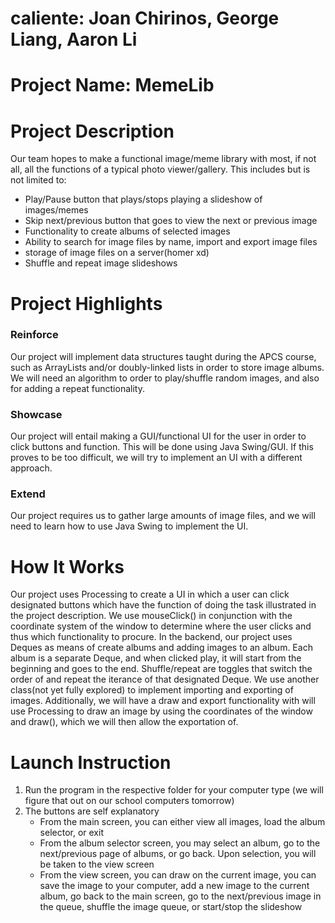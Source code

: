 # caliente: Joan Chirinos, George Liang, Aaron Li
# Project Name: MemeLib
# Project Description
Our team hopes to make a functional image/meme library with most, if not all, all the functions of a typical photo viewer/gallery. This includes but is not limited to:
* Play/Pause button that plays/stops playing a slideshow of images/memes
* Skip next/previous button that goes to view the next or previous image
* Functionality to create albums of selected images
* Ability to search for image files by name, import and export image files
* storage of image files on a server(homer xd)
* Shuffle and repeat image slideshows

# Project Highlights

### Reinforce
Our project will implement data structures taught during the APCS course, such as ArrayLists and/or doubly-linked lists in order to store image albums. We will need an algorithm to order to play/shuffle random images, and also for adding a repeat functionality.

### Showcase
Our project will entail making a GUI/functional UI for the user in order to click buttons and function. This will be done using Java Swing/GUI. If this proves to be too difficult, we will try to implement an UI with a different approach.

### Extend
Our project requires us to gather large amounts of image files, and we will need to learn how to use Java Swing to implement the UI.

# How It Works
Our project uses Processing to create a UI in which a user can click designated buttons which have the function of doing the task illustrated in the project description. We use mouseClick() in conjunction with the coordinate system of the window to determine where the user clicks and thus which functionality to procure. In the backend, our project uses Deques as means of create albums and adding images to an album. Each album is a separate Deque, and when clicked play, it will start from the beginning and goes to the end. Shuffle/repeat are toggles that switch the order of and repeat the iterance of that designated Deque. We use another class(not yet fully explored) to implement importing and exporting of images. Additionally, we will have a draw and export functionality with will use Processing to draw an image by using the coordinates of the window and draw(), which we will then allow the exportation of.

# Launch Instruction
1) Run the program in the respective folder for your computer type (we will figure that out on our school computers tomorrow)
2) The buttons are self explanatory
   * From the main screen, you can either view all images, load the album selector, or exit
   * From the album selector screen, you may select an album, go to the next/previous page of albums, or go back. Upon selection, you will be taken to the view screen
   * From the view screen, you can draw on the current image, you can save the image to your computer, add a new image to the current album, go back to the main screen, go to the next/previous image in the queue, shuffle the image queue, or start/stop the slideshow
